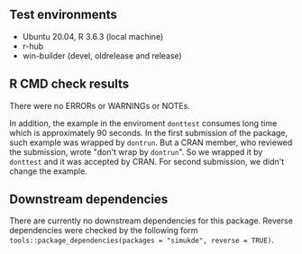 
## Test environments

* Ubuntu 20.04, R 3.6.3 (local machine)
* r-hub
* win-builder (devel, oldrelease and release)

## R CMD check results

There were no ERRORs or WARNINGs or NOTEs.

In addition, the example in the enviroment `donttest` consumes long time which is approximately 90 seconds. In the first submission of the package, such example was wrapped by `dontrun`. But a CRAN member, who reviewed the submission, wrote "don't wrap by `dontrun`". So we wrapped it by `donttest` and it was accepted by CRAN. For second submission, we didn't change the example.

## Downstream dependencies

There are currently no downstream dependencies for this package. Reverse dependencies were checked by the following form `tools::package_dependencies(packages = "simukde", reverse = TRUE)`.
